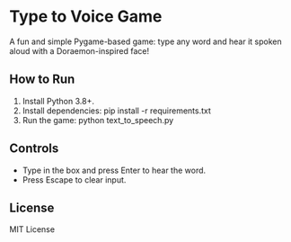 # Type to Voice Game

A fun and simple Pygame-based game: type any word and hear it spoken aloud with a Doraemon-inspired face!

## How to Run

1. Install Python 3.8+.
2. Install dependencies:
   pip install -r requirements.txt
3. Run the game:
   python text_to_speech.py

## Controls

- Type in the box and press Enter to hear the word.
- Press Escape to clear input.

## License

MIT License